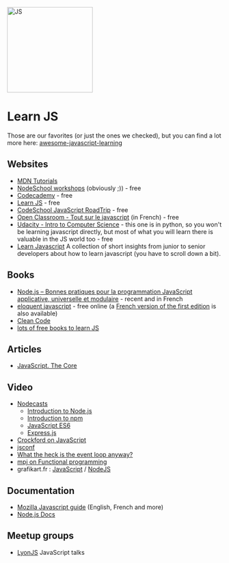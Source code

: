 <img src="http://seravo.fi/uploads/seravo/2013/06/JavaScript-logo.png" alt="JS" width="200px"/>

# Learn JS

Those are our favorites (or just the ones we checked), but you can find a lot more here: [awesome-javascript-learning](https://github.com/micromata/awesome-javascript-learning)

## Websites
- [MDN Tutorials](https://developer.mozilla.org/en-US/docs/Web/Tutorials)
- [NodeSchool workshops](http://nodeschool.io/index.html#workshopper-list) (obviously ;)) - free
- [Codecademy](http://www.codecademy.com/) - free
- [Learn JS](https://www.learn-js.org) - free
- [CodeSchool JavaScript RoadTrip](https://www.codeschool.com/courses/javascript-road-trip-part-1) - free
- [Open Classroom - Tout sur le javascript](https://openclassrooms.com/courses/tout-sur-le-javascript) (in French) - free
- [Udacity - Intro to Computer Science](https://www.udacity.com/course/intro-to-computer-science--cs101) - this one is in python, so you won't be learning javascript directly, but most of what you will learn there is valuable in the JS world too - free
- [Learn Javascript](https://psdtowp.net/learn-javascript.html) A collection of short insights from junior to senior developers about how to learn javascript (you have to scroll down a bit).

## Books
- [Node.js – Bonnes pratiques pour la programmation JavaScript applicative, universelle et modulaire](https://oncletom.io/node.js) - recent and in French
- [eloquent javascript](http://eloquentjavascript.net/) - free online (a [French version of the first edition](http://fr.eloquentjavascript.net/contents.html) is also available)
- [Clean Code](https://github.com/ryanmcdermott/clean-code-javascript)
- [lots of free books to learn JS](http://jsbooks.revolunet.com)

## Articles
- [JavaScript. The Core](http://dmitrysoshnikov.com/ecmascript/javascript-the-core-2nd-edition/)

## Video
- [Nodecasts](https://www.youtube.com/user/thecodeplanet/playlists)
  - [Introduction to Node.js](https://www.youtube.com/playlist?list=PLVHlCYNvnqYqjnypg2Czw4vVjTL2gB7_e)
  - [Introduction to npm](https://www.youtube.com/watch?v=yM1Lhgvv7D8&list=PLVHlCYNvnqYrUeBZP0pUxSFT0KYr9Xw84)
  - [JavaScript ES6](https://www.youtube.com/playlist?list=PLVHlCYNvnqYouIVj3IgK3RmzpnWMaoqkw)
  - [Express.js](https://www.youtube.com/watch?v=L6_CoHNSbwc&list=PLVHlCYNvnqYpQXeTEA0PxH1spth-K9ey7)
- [Crockford on JavaScript](https://www.youtube.com/watch?v=JxAXlJEmNMg&list=PL7664379246A246CB)
- [jsconf](https://www.youtube.com/user/jsconfeu/videos?sort=p&view=0&flow=list)
- [What the heck is the event loop anyway?](https://www.youtube.com/watch?v=8aGhZQkoFbQ)
- [mpj on Functional programming](https://www.youtube.com/watch?v=BMUiFMZr7vk&list=PL0zVEGEvSaeEd9hlmCXrk5yUyqUag-n84)
- grafikart.fr : [JavaScript](https://www.grafikart.fr/tutoriels/javascript) / [NodeJS](https://www.grafikart.fr/tutoriels/nodejs)

## Documentation
- [Mozilla Javascript guide](https://developer.mozilla.org/fr/docs/Web/JavaScript) (English, French and more)
- [Node.js Docs](https://nodejs.org/en/docs/)

## Meetup groups
- [LyonJS](http://lyonjs.org) JavaScript talks
